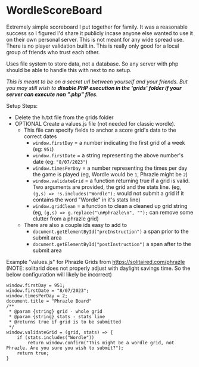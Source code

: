 # WordleScoreBoard

Extremely simple scoreboard I put together for family. 
It was a reasonable success so I figured I'd share it publicly incase anyone else wanted to use it on their own personal server. This is not meant for any wide spread use. 
There is no player validation built in. 
This is really only good for a local group of friends who trust each other.

Uses file system to store data, not a database. So any server with php should be able to handle this with next to no setup.

*This is meant to be on a secret url between yourself and your friends. But you may still wish to __disable PHP execution in the 'grids' folder if your server can execute non ".php" files__*.

Setup Steps:
- Delete the h.txt file from the grids folder
- OPTIONAL Create a values.js file (not needed for classic wordle).
  - This file can specify fields to anchor a score grid's data to the correct dates 
    - `window.firstDay` = a number indicating the first grid of a week (eg: `951`)
    - `window.firstDate` = a string representing the above number's date (eg: `"8/07/2023"`)
    - `window.timesPerDay` = a number representing the times per day the game is played (eg, Wordle would be `1`, Phrazle might be `2`)
    - `window.validateGrid` = a function returning true if a grid is valid. Two arguments are provided, the grid and the stats line. (eg, `(g,s) => !s.includes("Wordle");` would not submit a grid if it contains the word "Wordle" in it's stats line)
    - `window.gridClean` = a function to clean a cleaned up grid string (eg, `(g,s) => g.replace("\n#phrazle\n", "");` can remove some clutter from a phrazle grid)
  - There are also a couple ids easy to add to
    - `document.getElementById("preInstruction")` a span prior to the submit area
    - `document.getElementById("postInstruction")` a span after to the submit area

Example "values.js" for Phrazle Grids from https://solitaired.com/phrazle (NOTE: solitarid does not properly adjust with daylight savings time. So the below configuration will likely be incorrect)
```
window.firstDay = 951;
window.firstDate = "8/07/2023";
window.timesPerDay = 2;
document.title = "Phrazle Board"
/**
 * @param {string} grid - whole grid
 * @param {string} stats - stats line
 * @returns true if grid is to be submitted
 */
window.validateGrid = (grid, stats) => {
    if (stats.includes("Wordle"))
        return window.confirm("This might be a wordle grid, not Phrazle. Are you sure you wish to submit?");
    return true;
}
```
